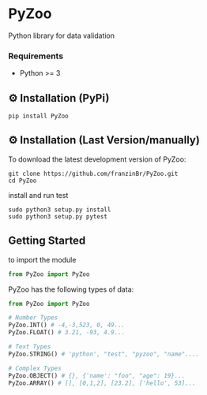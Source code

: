 # PyZoo
Python library for data validation

### Requirements
- Python >= 3

## ⚙ Installation (PyPi)
```
pip install PyZoo
```
## ⚙ Installation (Last Version/manually)
To download the latest development version of PyZoo:
```
git clone https://github.com/franzinBr/PyZoo.git
cd PyZoo
```
install and run test
```
sudo python3 setup.py install
sudo python3 setup.py pytest
```

## Getting Started
to import the module
```python
from PyZoo import PyZoo 
```
PyZoo has the following types of data:
```python
from PyZoo import PyZoo

# Number Types
PyZoo.INT() # -4,-3,523, 0, 49...
PyZoo.FLOAT() # 3.21, -93, 4.9...

# Text Types
PyZoo.STRING() # 'python', "test", "pyzoo", "name"....

# Complex Types
PyZoo.OBJECT() # {}, {'name': "foo", "age": 19}...
PyZoo.ARRAY() # [], [0,1,2], [23.2], ['hello', 53]...
```

